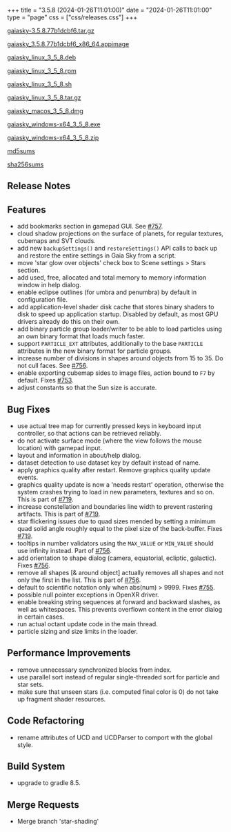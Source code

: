 +++
title = "3.5.8 (2024-01-26T11:01:00)"
date = "2024-01-26T11:01:00"
type = "page"
css = ["css/releases.css"]
+++

<section class="download-links">

<div class="package">

[gaiasky-3.5.8.77b1dcbf6.tar.gz](https://gaia.ari.uni-heidelberg.de/gaiasky/releases/3.5.8.77b1dcbf6/gaiasky-3.5.8.77b1dcbf6.tar.gz)

</div>
<div class="package">

[gaiasky_3.5.8.77b1dcbf6_x86_64.appimage](https://gaia.ari.uni-heidelberg.de/gaiasky/releases/3.5.8.77b1dcbf6/gaiasky_3.5.8.77b1dcbf6_x86_64.appimage)

</div>
<div class="package">

[gaiasky_linux_3_5_8.deb](https://gaia.ari.uni-heidelberg.de/gaiasky/releases/3.5.8.77b1dcbf6/gaiasky_linux_3_5_8.deb)

</div>
<div class="package">

[gaiasky_linux_3_5_8.rpm](https://gaia.ari.uni-heidelberg.de/gaiasky/releases/3.5.8.77b1dcbf6/gaiasky_linux_3_5_8.rpm)

</div>
<div class="package">

[gaiasky_linux_3_5_8.sh](https://gaia.ari.uni-heidelberg.de/gaiasky/releases/3.5.8.77b1dcbf6/gaiasky_linux_3_5_8.sh)

</div>
<div class="package">

[gaiasky_linux_3_5_8.tar.gz](https://gaia.ari.uni-heidelberg.de/gaiasky/releases/3.5.8.77b1dcbf6/gaiasky_linux_3_5_8.tar.gz)

</div>
<div class="package">

[gaiasky_macos_3_5_8.dmg](https://gaia.ari.uni-heidelberg.de/gaiasky/releases/3.5.8.77b1dcbf6/gaiasky_macos_3_5_8.dmg)

</div>
<div class="package">

[gaiasky_windows-x64_3_5_8.exe](https://gaia.ari.uni-heidelberg.de/gaiasky/releases/3.5.8.77b1dcbf6/gaiasky_windows-x64_3_5_8.exe)

</div>
<div class="package">

[gaiasky_windows-x64_3_5_8.zip](https://gaia.ari.uni-heidelberg.de/gaiasky/releases/3.5.8.77b1dcbf6/gaiasky_windows-x64_3_5_8.zip)

</div>
<div class="package">

[md5sums](https://gaia.ari.uni-heidelberg.de/gaiasky/releases/3.5.8.77b1dcbf6/md5sums)

</div>
<div class="package">

[sha256sums](https://gaia.ari.uni-heidelberg.de/gaiasky/releases/3.5.8.77b1dcbf6/sha256sums)

</div>


</section>

<section class="release-notes">

# Release Notes


## Features
- add bookmarks section in gamepad GUI. See [#757](https://codeberg.org/gaiasky/gaiasky/issues/757).
- cloud shadow projections on the surface of planets, for regular textures, cubemaps and SVT clouds.
- add new `backupSettings()` and `restoreSettings()` API calls to back up and restore the entire settings in Gaia Sky from a script.
- move 'star glow over objects' check box to Scene settings > Stars section.
- add used, free, allocated and total memory to memory information window in help dialog.
- enable eclipse outlines (for umbra and penumbra) by default in configuration file.
- add application-level shader disk cache that stores binary shaders to disk to speed up application startup. Disabled by default, as most GPU drivers already do this on their own.
- add binary particle group loader/writer to be able to load particles using an own binary format that loads much faster.
- support `PARTICLE_EXT` attributes, additionally to the base `PARTICLE` attributes in the new binary format for particle groups.
- increase number of divisions in shapes around objects from 15 to 35. Do not cull faces. See [#756](https://codeberg.org/gaiasky/gaiasky/issues/756).
- enable exporting cubemap sides to image files, action bound to `F7` by default. Fixes [#753](https://codeberg.org/gaiasky/gaiasky/issues/753).
- adjust constants so that the Sun size is accurate.

## Bug Fixes
- use actual tree map for currently pressed keys in keyboard input controller, so that actions can be retrieved reliably.
- do not activate surface mode (where the view follows the mouse location) with gamepad input.
- layout and information in about/help dialog.
- dataset detection to use dataset key by default instead of name.
- apply graphics quality after restart. Remove graphics quality update events.
- graphics quality update is now a 'needs restart' operation, otherwise the system crashes trying to load in new parameters, textures and so on. This is part of [#719](https://codeberg.org/gaiasky/gaiasky/issues/719).
- increase constellation and boundaries line width to prevent rastering artifacts. This is part of [#719](https://codeberg.org/gaiasky/gaiasky/issues/719).
- star flickering issues due to quad sizes mended by setting a minimum quad solid angle roughly equal to the pixel size of the back-buffer. Fixes [#719](https://codeberg.org/gaiasky/gaiasky/issues/719).
- tooltips in number validators using the `MAX_VALUE` or `MIN_VALUE` should use infinity instead. Part of [#756](https://codeberg.org/gaiasky/gaiasky/issues/756).
- add orientation to shape dialog (camera, equatorial, ecliptic, galactic). Fixes [#756](https://codeberg.org/gaiasky/gaiasky/issues/756).
- remove all shapes [& around object] actually removes all shapes and not only the first in the list. This is part of [#756](https://codeberg.org/gaiasky/gaiasky/issues/756).
- default to scientific notation only when abs(num) > 9999. Fixes [#755](https://codeberg.org/gaiasky/gaiasky/issues/755).
- possible null pointer exceptions in OpenXR driver.
- enable breaking string sequences at forward and backward slashes, as well as whitespaces. This prevents overflown content in the error dialog in certain cases.
- run actual octant update code in the main thread.
- particle sizing and size limits in the loader.

## Performance Improvements
- remove unnecessary synchronized blocks from index.
- use parallel sort instead of regular single-threaded sort for particle and star sets.
- make sure that unseen stars (i.e. computed final color is 0) do not take up fragment shader resources.

## Code Refactoring
- rename attributes of UCD and UCDParser to comport with the global style.

## Build System
- upgrade to gradle 8.5.

## Merge Requests
- Merge branch 'star-shading'

</section>